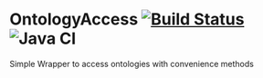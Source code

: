# OntologyAccess [![Build Status](https://travis-ci.org/Gram21/OntologyAccess.svg?branch=master)](https://travis-ci.org/Gram21/OntologyAccess) ![Java CI](https://github.com/Gram21/OntologyAccess/workflows/Java%20CI/badge.svg)
Simple Wrapper to access ontologies with convenience methods

